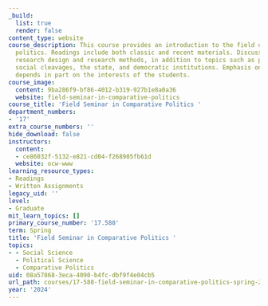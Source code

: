 ```yaml
---
_build:
  list: true
  render: false
content_type: website
course_description: This course provides an introduction to the field of comparative
  politics. Readings include both classic and recent materials. Discussions include
  research design and research methods, in addition to topics such as political culture,
  social cleavages, the state, and democratic institutions. Emphasis on each issue
  depends in part on the interests of the students.
course_image:
  content: 9ba286f9-bf86-4012-b319-927b1e8a0a36
  website: field-seminar-in-comparative-politics
course_title: 'Field Seminar in Comparative Politics '
department_numbers:
- '17'
extra_course_numbers: ''
hide_download: false
instructors:
  content:
  - ce86032f-5132-e821-cd04-f268905fb61d
  website: ocw-www
learning_resource_types:
- Readings
- Written Assignments
legacy_uid: ''
level:
- Graduate
mit_learn_topics: []
primary_course_number: '17.588'
term: Spring
title: 'Field Seminar in Comparative Politics '
topics:
- - Social Science
  - Political Science
  - Comparative Politics
uid: 08a57868-3eca-4090-b4fc-dbf9f4e04cb5
url_path: courses/17-588-field-seminar-in-comparative-politics-spring-2024
year: '2024'
---
```

